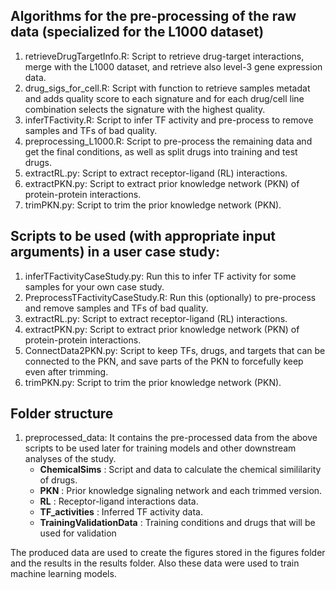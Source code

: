 ## Algorithms for the pre-processing of the raw data (specialized for the L1000 dataset)
1. retrieveDrugTargetInfo.R: Script to retrieve drug-target interactions, merge with the L1000 dataset, and retrieve also level-3 gene expression data.
2. drug_sigs_for_cell.R: Script with function to retrieve samples metadat and adds quality score to each signature and for each drug/cell line combination selects the signature with the highest quality.
3. inferTFactivity.R: Script to infer TF activity and pre-process to remove samples and TFs of bad quality.
4. preprocessing_L1000.R: Script to pre-process the remaining data and get the final conditions, as well as split drugs into training and test drugs.
5. extractRL.py: Script to extract receptor-ligand (RL) interactions.
6. extractPKN.py: Script to extract prior knowledge network (PKN) of protein-protein interactions.
7. trimPKN.py: Script to trim the prior knowledge network (PKN).

## Scripts to be used (**with appropriate input arguments**) in a user case study:
1. inferTFactivityCaseStudy.py: Run this to infer TF activity for some samples for your own case study.
2. PreprocessTFactivityCaseStudy.R: Run this (optionally) to pre-process and remove samples and TFs of bad quality.
3. extractRL.py: Script to extract receptor-ligand (RL) interactions.
4. extractPKN.py: Script to extract prior knowledge network (PKN) of protein-protein interactions.
5. ConnectData2PKN.py: Script to keep TFs, drugs, and targets that can be connected to the PKN, and save parts of the PKN to forcefully keep even after trimming.
6. trimPKN.py: Script to trim the prior knowledge network (PKN).

## Folder structure
1. preprocessed_data: It contains the pre-processed data from the above scripts to be used later for training models and other downstream analyses of the study.
	* **ChemicalSims** : Script and data to calculate the chemical simililarity of drugs.
	* **PKN** : Prior knowledge signaling network and each trimmed version.
	* **RL** : Receptor-ligand interactions data.
	* **TF_activities** : Inferred TF activity data.
	* **TrainingValidationData** : Training conditions and drugs that will be used for validation

The produced data are used to create the figures stored in the figures folder and the results in the results folder.
Also these data were used to train machine learning models.

